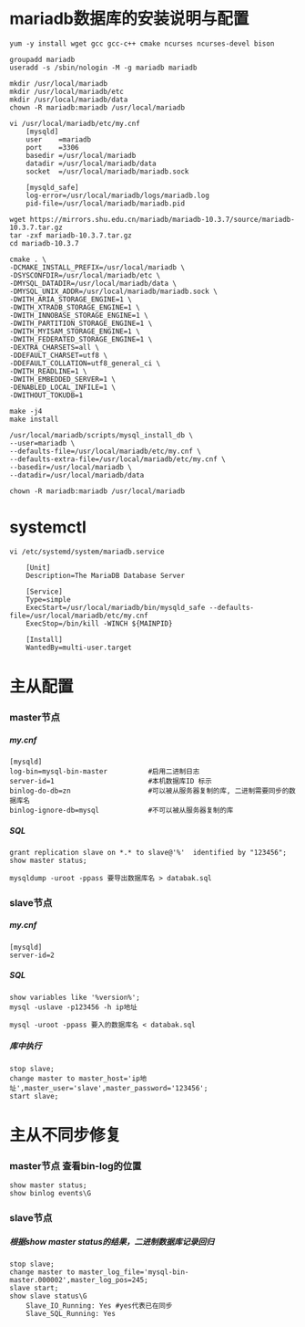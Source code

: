 # mariadb数据库的安装说明与配置  
	yum -y install wget gcc gcc-c++ cmake ncurses ncurses-devel bison
	
	groupadd mariadb
	useradd -s /sbin/nologin -M -g mariadb mariadb
	
	mkdir /usr/local/mariadb
	mkdir /usr/local/mariadb/etc
	mkdir /usr/local/mariadb/data
	chown -R mariadb:mariadb /usr/local/mariadb
	
	vi /usr/local/mariadb/etc/my.cnf
		[mysqld]
		user    =mariadb
		port    =3306
		basedir =/usr/local/mariadb
		datadir =/usr/local/mariadb/data
		socket  =/usr/local/mariadb/mariadb.sock
		
		[mysqld_safe]
		log-error=/usr/local/mariadb/logs/mariadb.log
		pid-file=/usr/local/mariadb/mariadb.pid
	
	wget https://mirrors.shu.edu.cn/mariadb/mariadb-10.3.7/source/mariadb-10.3.7.tar.gz
	tar -zxf mariadb-10.3.7.tar.gz
	cd mariadb-10.3.7
	
	cmake . \
	-DCMAKE_INSTALL_PREFIX=/usr/local/mariadb \
	-DSYSCONFDIR=/usr/local/mariadb/etc \
	-DMYSQL_DATADIR=/usr/local/mariadb/data \
	-DMYSQL_UNIX_ADDR=/usr/local/mariadb/mariadb.sock \
	-DWITH_ARIA_STORAGE_ENGINE=1 \
	-DWITH_XTRADB_STORAGE_ENGINE=1 \
	-DWITH_INNOBASE_STORAGE_ENGINE=1 \
	-DWITH_PARTITION_STORAGE_ENGINE=1 \
	-DWITH_MYISAM_STORAGE_ENGINE=1 \
	-DWITH_FEDERATED_STORAGE_ENGINE=1 \
	-DEXTRA_CHARSETS=all \
	-DDEFAULT_CHARSET=utf8 \
	-DDEFAULT_COLLATION=utf8_general_ci \
	-DWITH_READLINE=1 \
	-DWITH_EMBEDDED_SERVER=1 \
	-DENABLED_LOCAL_INFILE=1 \
	-DWITHOUT_TOKUDB=1
	
	make -j4
	make install
	
	/usr/local/mariadb/scripts/mysql_install_db \
	--user=mariadb \
	--defaults-file=/usr/local/mariadb/etc/my.cnf \
	--defaults-extra-file=/usr/local/mariadb/etc/my.cnf \
	--basedir=/usr/local/mariadb \
	--datadir=/usr/local/mariadb/data 
	
	chown -R mariadb:mariadb /usr/local/mariadb
	
#	systemctl
	
	vi /etc/systemd/system/mariadb.service
	
		[Unit]
		Description=The MariaDB Database Server

		[Service]
		Type=simple
		ExecStart=/usr/local/mariadb/bin/mysqld_safe --defaults-file=/usr/local/mariadb/etc/my.cnf 
		ExecStop=/bin/kill -WINCH ${MAINPID}

		[Install]
		WantedBy=multi-user.target
		
#	主从配置
###	master节点
#####	my.cnf
	[mysqld]
	log-bin=mysql-bin-master          #启用二进制日志
	server-id=1                       #本机数据库ID 标示
	binlog-do-db=zn                   #可以被从服务器复制的库, 二进制需要同步的数据库名
	binlog-ignore-db=mysql            #不可以被从服务器复制的库
#####	SQL
	grant replication slave on *.* to slave@'%'  identified by "123456";
	show master status;
	
	mysqldump -uroot -ppass 要导出数据库名 > databak.sql
	
###	slave节点
#####	my.cnf
	[mysqld]
	server-id=2
#####	SQL
	show variables like '%version%';
	mysql -uslave -p123456 -h ip地址
	
	mysql -uroot -ppass 要入的数据库名 < databak.sql
	
#####	库中执行
	stop slave;
	change master to master_host='ip地址',master_user='slave',master_password='123456';
	start slave;
	
#	主从不同步修复
###	master节点 查看bin-log的位置
	show master status; 
	show binlog events\G
###	slave节点
#####	根据show master status的结果，二进制数据库记录回归
	stop slave;
	change master to master_log_file='mysql-bin-master.000002',master_log_pos=245;
	slave start;
	show slave status\G
		Slave_IO_Running: Yes #yes代表已在同步
		Slave_SQL_Running: Yes
	
